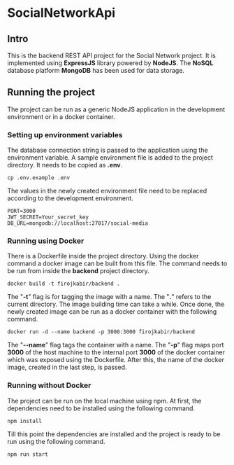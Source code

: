 # SocialNetworkApi

## Intro

This is the backend REST API project for the Social Network project. It is implemented using **ExpressJS** library powered by **NodeJS**. The **NoSQL** database platform **MongoDB** has been used for data storage.

## Running the project

The project can be run as a generic NodeJS application in the development environment or in a docker container.

### Setting up environment variables

The database connection string is passed to the application using the environment variable. A sample environment file is added to the project directory. It needs to be copied as **.env**.

```
cp .env.example .env
```

The values in the newly created environment file need to be replaced according to the development environment.

```
PORT=3000
JWT_SECRET=Your_secret_key
DB_URL=mongodb://localhost:27017/social-media
```

### Running using Docker

There is a Dockerfile inside the project directory. Using the docker command a docker image can be built from this file. The command needs to be run from inside the **backend** project directory.

```
docker build -t firojkabir/backend .
```

The "**-t**" flag is for tagging the image with a name. The "**.**" refers to the current directory. The image building time can take a while. Once done, the newly created image can be run as a docker container with the following command.

```
docker run -d --name backend -p 3000:3000 firojkabir/backend
```

The "**--name**" flag tags the container with a name. The "**-p**" flag maps port **3000** of the host machine to the internal port **3000** of the docker container which was exposed using the Dockerfile. After this, the name of the docker image, created in the last step, is passed.

### Running without Docker

The project can be run on the local machine using npm. At first, the dependencies need to be installed using the following command.

```
npm install
```

Till this point the dependencies are installed and the project is ready to be run using the following command.

```
npm run start
```
